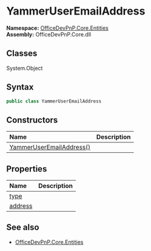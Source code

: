 # YammerUserEmailAddress

**Namespace:** [OfficeDevPnP.Core.Entities](OfficeDevPnP.Core.Entities.md)  
**Assembly:** OfficeDevPnP.Core.dll  
## Classes
System.Object  
## Syntax
```C#
public class YammerUserEmailAddress
```
## Constructors
|**Name**|**Description**|
|:-----|:-----|
| [YammerUserEmailAddress()](YammerUserEmailAddressconstructor1details.md) | 
## Properties
|**Name**|**Description**|
|:-----|:-----|
| [type](YammerUserEmailAddress.type.md) | 
| [address](YammerUserEmailAddress.address.md) | 
## See also
- [OfficeDevPnP.Core.Entities](OfficeDevPnP.Core.Entities.md)
